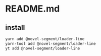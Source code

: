 # README.md

    

## install

```bash
yarn add @novel-segment/loader-line
yarn-tool add @novel-segment/loader-line
yt add @novel-segment/loader-line
```

